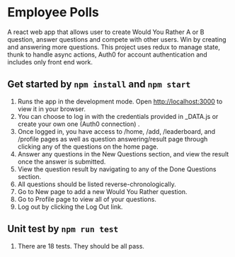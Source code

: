 # Employee Polls
A react web app that allows user to create Would You Rather A or B question, answer questions and compete with other users. Win by creating and answering more questions. This project uses redux to manage state, thunk to handle async actions, Auth0 for account authentication and includes only front end work. 

## Get started by `npm install` and `npm start`
1. Runs the app in the development mode. Open [http://localhost:3000](http://localhost:3000) to view it in your browser.
2. You can choose to log in with the credentials provided in _DATA.js or create your own one (Auth0 connection) .
3. Once logged in, you have access to /home, /add, /leaderboard, and /profile pages as well as question answering/result page through clicking any of the questions on the home page. 
4. Answer any questions in the New Questions section, and view the result once the answer is submitted.
5. View the question result by navigating to any of the Done Questions section.
6. All questions should be listed reverse-chronologically.
7. Go to New page to add a new Would You Rather question.
8. Go to Profile page to view all of your questions.
9. Log out by clicking the Log Out link.


## Unit test by `npm run test`
1. There are 18 tests. They should be all pass. 
